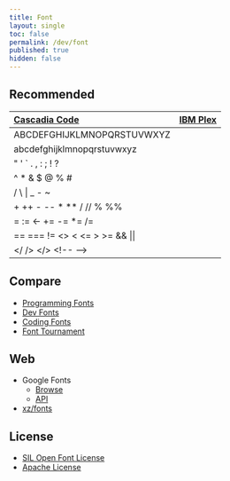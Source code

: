 ```yaml
---
title: Font
layout: single
toc: false
permalink: /dev/font
published: true
hidden: false
---
```


<head>
  <base target="_blank">
  <style>
    .msft{font-family:'Cascadia Code'}
    .ibm{font-family:'IBM Plex Mono'}
  </style>
</head>

## Recommended

| [Cascadia Code](https://github.com/microsoft/cascadia-code) | [IBM Plex](https://www.ibm.com/plex/) |
| :-   | :-   |
| <span class=""> ABCDEFGHIJKLMNOPQRSTUVWXYZ </span> | 
| <span class=""> abcdefghijklmnopqrstuvwxyz </span> | 
| <span class=""> " ' ` . , : ; ! ? </span> |
| <span class=""> ^ * & $ @ % # </span> |
| <span class=""> / \ &#124; _ - ~ </span> |
| <span class=""> + ++ - \-- * ** / // % %% </span> |
| <span class=""> = := <- += -= *= /= </span> |
| <span class=""> == === != <> < <= > >= && &#124;&#124; </span> |
| <span class=""> </ /> </> \<!-\- -\-> </span> |

## Compare

- [Programming Fonts](https://www.programmingfonts.org/)
- [Dev Fonts](https://devfonts.gafi.dev/)
- [Coding Fonts](https://coding-fonts.css-tricks.com/)
- [Font Tournament](https://www.codingfont.com/)

## Web

- Google Fonts
  - [Browse](https://fonts.google.com/)
  - [API](https://developers.google.com/fonts/docs/getting_started)
- [xz/fonts](https://docs.xz.style/fonts/usage)

## License

- [SIL Open Font License](https://scripts.sil.org/cms/scripts/page.php?id=OFL)
- [Apache License](http://www.apache.org/licenses/LICENSE-2.0.html)

